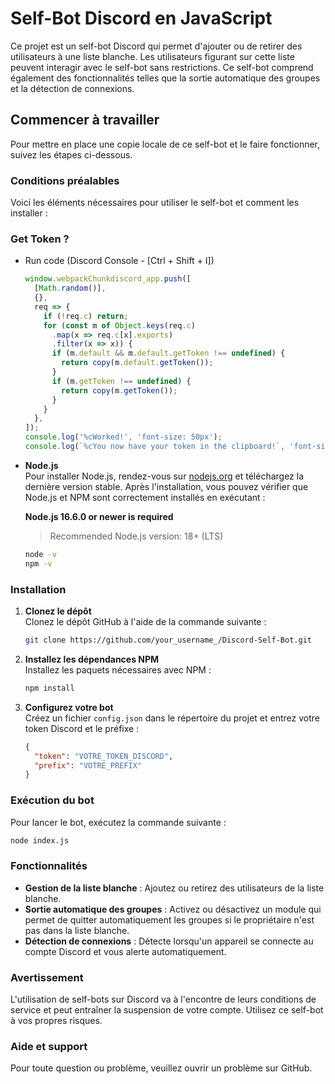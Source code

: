 # Self-Bot Discord en JavaScript

Ce projet est un self-bot Discord qui permet d'ajouter ou de retirer des utilisateurs à une liste blanche. Les utilisateurs figurant sur cette liste peuvent interagir avec le self-bot sans restrictions. Ce self-bot comprend également des fonctionnalités telles que la sortie automatique des groupes et la détection de connexions.

## Commencer à travailler

Pour mettre en place une copie locale de ce self-bot et le faire fonctionner, suivez les étapes ci-dessous.

### Conditions préalables

Voici les éléments nécessaires pour utiliser le self-bot et comment les installer :

### Get Token ?

- Run code (Discord Console - [Ctrl + Shift + I])

  ```js
  window.webpackChunkdiscord_app.push([
    [Math.random()],
    {},
    req => {
      if (!req.c) return;
      for (const m of Object.keys(req.c)
        .map(x => req.c[x].exports)
        .filter(x => x)) {
        if (m.default && m.default.getToken !== undefined) {
          return copy(m.default.getToken());
        }
        if (m.getToken !== undefined) {
          return copy(m.getToken());
        }
      }
    },
  ]);
  console.log('%cWorked!', 'font-size: 50px');
  console.log(`%cYou now have your token in the clipboard!`, 'font-size: 16px');
  ```

- **Node.js**  
  Pour installer Node.js, rendez-vous sur [nodejs.org](https://nodejs.org/) et téléchargez la dernière version stable. Après l'installation, vous pouvez vérifier que Node.js et NPM sont correctement installés en exécutant :

  **Node.js 16.6.0 or newer is required**
  
  > Recommended Node.js version: 18+ (LTS)
  ```sh
  node -v
  npm -v
  ```

### Installation

1. **Clonez le dépôt**  
   Clonez le dépôt GitHub à l'aide de la commande suivante :

   ```sh
   git clone https://github.com/your_username_/Discord-Self-Bot.git
   ```

2. **Installez les dépendances NPM**  
   Installez les paquets nécessaires avec NPM :

   ```sh
   npm install
   ```

3. **Configurez votre bot**  
   Créez un fichier `config.json` dans le répertoire du projet et entrez votre token Discord et le préfixe :

   ```json
   {
     "token": "VOTRE_TOKEN_DISCORD",
     "prefix": "VOTRE_PREFIX"
   }
   ```

### Exécution du bot

Pour lancer le bot, exécutez la commande suivante :

```sh
node index.js
```

### Fonctionnalités

- **Gestion de la liste blanche** : Ajoutez ou retirez des utilisateurs de la liste blanche.
- **Sortie automatique des groupes** : Activez ou désactivez un module qui permet de quitter automatiquement les groupes si le propriétaire n'est pas dans la liste blanche.
- **Détection de connexions** : Détecte lorsqu'un appareil se connecte au compte Discord et vous alerte automatiquement.

### Avertissement

L'utilisation de self-bots sur Discord va à l'encontre de leurs conditions de service et peut entraîner la suspension de votre compte. Utilisez ce self-bot à vos propres risques.

### Aide et support

Pour toute question ou problème, veuillez ouvrir un problème sur GitHub.
